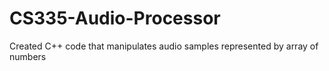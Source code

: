 # CS335-Audio-Processor
Created C++ code that manipulates audio samples represented by array of numbers
